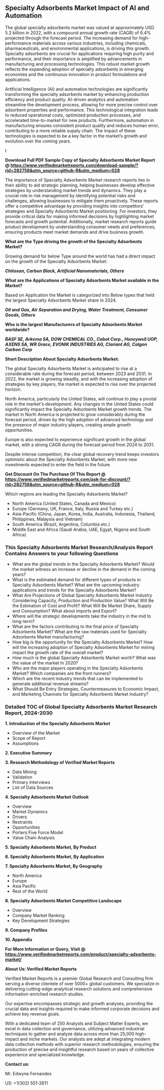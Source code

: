 <h2>Specialty Adsorbents Market Impact of AI and Automation</h2><p>The global specialty adsorbents market was valued at approximately USD 5.2 billion in 2022, with a compound annual growth rate (CAGR) of 6.4% projected through the forecast period. The increasing demand for high-performance materials across various industries, including chemicals, pharmaceuticals, and environmental applications, is driving this growth. Specialty adsorbents are crucial for applications requiring high purity and performance, and their importance is amplified by advancements in manufacturing and processing technologies. This robust market growth reflects the expanding adoption of specialty adsorbents in emerging economies and the continuous innovation in product formulations and applications.</p><p>Artificial Intelligence (AI) and automation technologies are significantly transforming the specialty adsorbents market by enhancing production efficiency and product quality. AI-driven analytics and automation streamline the development process, allowing for more precise control over adsorbent properties and performance. This technological integration leads to reduced operational costs, optimized production processes, and accelerated time-to-market for new products. Furthermore, automation in manufacturing ensures consistent product quality and reduces human error, contributing to a more reliable supply chain. The impact of these technologies is expected to be a key factor in the market’s growth and evolution over the coming years.</p>t</p><p id="" class=""><strong>Download Full PDF Sample Copy of Specialty Adsorbents Market Report @ <a href="https://www.verifiedmarketreports.com/download-sample/?rid=282758&utm_source=github-R&utm_medium=028" target="_blank">https://www.verifiedmarketreports.com/download-sample/?rid=282758&utm_source=github-R&utm_medium=028</a></strong></p><p>The importance of&nbsp;Specialty Adsorbents Market research reports lies in their ability to aid strategic planning, helping businesses develop effective strategies by understanding market trends and dynamics. They play a crucial role in risk management by identifying potential risks and challenges, allowing businesses to mitigate them proactively. These reports offer a competitive advantage by providing insights into competitors' strategies and Specialty Adsorbents Market positioning. For investors, they provide critical data for making informed decisions by highlighting market forecasts and growth potential. Additionally, market research reports guide product development by understanding consumer needs and preferences, ensuring products meet market demands and drive business growth.</p><p><strong>What are the&nbsp;Type driving the growth of the Specialty Adsorbents Market?</strong></p><p id="" class="">Growing demand for below Type around the world has had a direct impact on the growth of the Specialty Adsorbents Market:</p><em><strong>Chitosan, Carbon Black, Artificial Nanomaterials, Others</strong></em></p><strong>What are the&nbsp;Applications&nbsp;of Specialty Adsorbents Market available in the Market?</strong></p><p id="" class="">Based on Application the Market is categorized into Below types that held the largest Specialty Adsorbents Market share In 2024.</p><em><strong>Oil and Gas, Air Separation and Drying, Water Treatment, Consumer Goods, Others</strong></em></p><strong>Who is the largest Manufacturers of Specialty Adsorbents Market worldwide?</strong></p><p><em><strong>BASF SE, Arkema SA, DOW CHEMICAL CO., Cabot Corp., Honeywell UOP, AXENS SA, WR Grace, EVONIK INDUSTRIES AG, Clariant AG, Calgon Carbon Corp</strong></em></p><p id="" class=""><strong>Short Description About Specialty Adsorbents Market:</strong></p><p>The global Specialty Adsorbents Market is anticipated to rise at a considerable rate during the forecast period, between 2023 and 2031. In 2022, the market is growing steadily, and with the increasing adoption of strategies by key players, the market is expected to rise over the projected horizon.</p><p>North America, particularly the United States, will continue to play a pivotal role in the market's development. Any changes in the United States could significantly impact the Specialty Adsorbents Market growth trends. The market in North America is projected to grow considerably during the forecast period, driven by the high adoption of advanced technology and the presence of major industry players, creating ample growth opportunities.</p><p>Europe is also expected to experience significant growth in the global market, with a strong CAGR during the forecast period from 2024 to 2031.</p><p>Despite intense competition, the clear global recovery trend keeps investors optimistic about the Specialty Adsorbents Market, with more new investments expected to enter the field in the future.</p><p id="" class=""><strong>Get Discount On The Purchase Of This Report @ <a href="https://www.verifiedmarketreports.com/ask-for-discount/?rid=282758&utm_source=github-R&utm_medium=028" target="_blank">https://www.verifiedmarketreports.com/ask-for-discount/?rid=282758&utm_source=github-R&utm_medium=028</a></strong></p>Which regions are leading the Specialty Adsorbents Market?</p><ul><li>North America (United States, Canada and Mexico)</li><li>Europe (Germany, UK, France, Italy, Russia and Turkey etc.)</li><li>Asia-Pacific (China, Japan, Korea, India, Australia, Indonesia, Thailand, Philippines, Malaysia and Vietnam)</li><li>South America (Brazil, Argentina, Columbia etc.)</li><li>Middle East and Africa (Saudi Arabia, UAE, Egypt, Nigeria and South Africa)</li></ul><h3 id="" class="">This Specialty Adsorbents Market Research/Analysis Report Contains Answers to your following Questions</h3><ul><li>What are the global trends in the Specialty Adsorbents Market? Would the market witness an increase or decline in the demand in the coming years?</li><li>What is the estimated demand for different types of products in Specialty Adsorbents Market? What are the upcoming industry applications and trends for the Specialty Adsorbents Market?</li><li>What Are Projections of Global Specialty Adsorbents Market Industry Considering Capacity, Production and Production Value? What Will Be the Estimation of Cost and Profit? What Will Be Market Share, Supply and Consumption? What about imports and Export?</li><li>Where will the strategic developments take the industry in the mid to long-term?</li><li>What are the factors contributing to the final price of Specialty Adsorbents Market? What are the raw materials used for Specialty Adsorbents Market manufacturing?</li><li>How big is the opportunity for the Specialty Adsorbents Market? How will the increasing adoption of Specialty Adsorbents Market for mining impact the growth rate of the overall market?</li><li>How much is the global Specialty Adsorbents Market worth? What was the value of the market In 2020?</li><li>Who are the major players operating in the Specialty Adsorbents Market? Which companies are the front runners?</li><li>Which are the recent industry trends that can be implemented to generate additional revenue streams?</li><li>What Should Be Entry Strategies, Countermeasures to Economic Impact, and Marketing Channels for Specialty Adsorbents Market Industry?</li></ul><h3 id="" class="">Detailed TOC of Global Specialty Adsorbents Market Research Report, 2024-2030</h3><p id="" class=""><strong>1. Introduction of the Specialty Adsorbents Market</strong></p><ul><li>Overview of the Market</li><li>Scope of Report</li><li>Assumptions</li></ul><p id="" class=""><strong>2. Executive Summary</strong></p><p id="" class=""><strong>3. Research Methodology of Verified Market Reports</strong></p><ul><li>Data Mining</li><li>Validation</li><li>Primary Interviews</li><li>List of Data Sources</li></ul><p id="" class=""><strong>4. Specialty Adsorbents Market Outlook</strong></p><ul><li>Overview</li><li>Market Dynamics</li><li>Drivers</li><li>Restraints</li><li>Opportunities</li><li>Porters Five Force Model</li><li>Value Chain Analysis</li></ul><p id="" class=""><strong>5. Specialty Adsorbents Market, By Product</strong></p><p id="" class=""><strong>6. Specialty Adsorbents Market, By Application</strong></p><p id="" class=""><strong>7. Specialty Adsorbents Market, By Geography</strong></p><ul><li>North America</li><li>Europe</li><li>Asia Pacific</li><li>Rest of the World</li></ul><p id="" class=""><strong>8. Specialty Adsorbents Market Competitive Landscape</strong></p><ul><li>Overview</li><li>Company Market Ranking</li><li>Key Development Strategies</li></ul><p id="" class=""><strong>9. Company Profiles</strong></p><p id="" class=""><strong>10. Appendix</strong></p><p id="" class=""><strong>For More Information or Query, Visit @ <a href="https://www.verifiedmarketreports.com/product/specialty-adsorbents-market/" target="_blank">https://www.verifiedmarketreports.com/product/specialty-adsorbents-market/</a></strong></p><p id="" class=""><strong>About Us: Verified Market Reports</strong></p><p id="" class="">Verified Market Reports is a premier Global Research and Consulting firm serving a diverse clientele of over 5000+ global customers. We specialize in delivering cutting-edge analytical research solutions and comprehensive information-enriched research studies.</p><p id="" class="">Our expertise encompasses strategic and growth analyses, providing the crucial data and insights required to make informed corporate decisions and achieve key revenue goals.</p><p id="" class="">With a dedicated team of 250 Analysts and Subject Matter Experts, we excel in data collection and governance, utilizing advanced industrial techniques to gather and analyze data across more than 25,000 high-impact and niche markets. Our analysts are adept at integrating modern data collection methods with superior research methodologies, ensuring the production of precise and insightful research based on years of collective experience and specialized knowledge.</p><p id="" class=""><strong>Contact us:</strong></p><p id="" class="">Mr. Edwyne Fernandes</p><p id="" class="">US: +1(302) 551-2611</p>